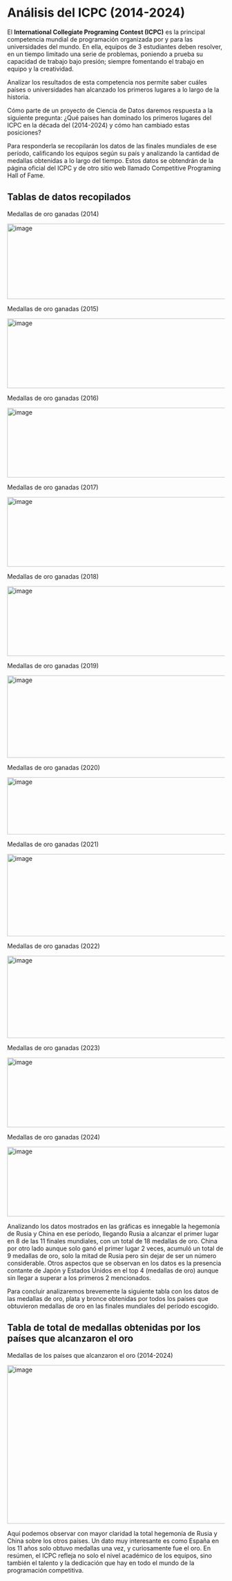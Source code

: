 # Análisis del ICPC (2014-2024)

El **International Collegiate Programing Contest (ICPC)**  es la principal competencia mundial de programación organizada por y para las universidades del mundo. En ella, equipos de 3 estudiantes deben resolver, en un tiempo limitado una serie de problemas, poniendo a prueba su capacidad de trabajo bajo presión; siempre fomentando el trabajo en equipo y la creatividad.

Analizar los resultados de esta competencia nos permite saber cuáles países o universidades han alcanzado los primeros lugares a lo largo de la historia.
  
Cómo parte de un proyecto de Ciencia de Datos daremos respuesta a la siguiente pregunta: ¿Qué países han dominado los primeros lugares del ICPC en la década del (2014-2024) y cómo han cambiado estas posiciones?
     
Para responderla se recopilarán los datos de las finales mundiales de ese período, calificando los equipos según su país y analizando la cantidad de medallas obtenidas a lo largo del tiempo. Estos datos se obtendrán de la página oficial del ICPC y de otro sitio web llamado Competitive Programing Hall of Fame.

## Tablas de datos recopilados
Medallas de oro ganadas (2014)

<img width="601" height="174" alt="image" src="https://github.com/user-attachments/assets/e976fc66-9879-476a-a0e4-0e1b9d200811" />

Medallas de oro ganadas (2015)	

<img width="653" height="161" alt="image" src="https://github.com/user-attachments/assets/b5a14c6e-4dd0-4e2d-be8f-ed3a9f8f4740" />

Medallas de oro ganadas (2016)		

<img width="601" height="161" alt="image" src="https://github.com/user-attachments/assets/14889ab7-1d14-43fc-b58c-5523797c44f7" />

Medallas de oro ganadas (2017)		

<img width="653" height="161" alt="image" src="https://github.com/user-attachments/assets/84eeffed-fb0b-4a77-8eb3-aa168df648b2" />

Medallas de oro ganadas (2018)		

<img width="601" height="161" alt="image" src="https://github.com/user-attachments/assets/bd40b600-942c-4ad5-80ff-c4264ac9e955" />

Medallas de oro ganadas (2019)		

<img width="653" height="190" alt="image" src="https://github.com/user-attachments/assets/90ae7f2a-cab2-4aa9-b8be-e0b0278270e7" />

Medallas de oro ganadas (2020)		

<img width="601" height="132" alt="image" src="https://github.com/user-attachments/assets/6be23f0a-6ff2-40b1-9106-9a2142be9969" />

Medallas de oro ganadas (2021)		

<img width="653" height="190" alt="image" src="https://github.com/user-attachments/assets/bbdc6033-eb62-423c-8d5f-c2c9eee33f90" />

Medallas de oro ganadas (2022)		

<img width="601" height="190" alt="image" src="https://github.com/user-attachments/assets/6bd2dd1c-5e5e-4ddb-a4bd-77d5826bea84" />

Medallas de oro ganadas (2023)		

<img width="653" height="161" alt="image" src="https://github.com/user-attachments/assets/70e610c5-113d-4fcb-bb73-464aa35c97c4" />

Medallas de oro ganadas (2024)			

<img width="601" height="161" alt="image" src="https://github.com/user-attachments/assets/82287a7f-c90b-403e-9395-17b4c39ea9c7" />

 Analizando los datos mostrados en las gráficas es innegable la hegemonía de Rusia y China en ese período, llegando Rusia a alcanzar el primer lugar en 8 de las 11 finales mundiales, con un total de 18 medallas de oro. China por otro lado aunque solo ganó el primer lugar 2 veces, acumuló un total de 9 medallas de oro, solo la mitad de Rusia pero sin dejar de ser un número considerable. Otros aspectos que se observan en los datos es la presencia contante de Japón y Estados Unidos en el top 4 (medallas de oro) aunque sin llegar a superar a los primeros 2 mencionados.

  Para concluir analizaremos brevemente la siguiente tabla con los datos de las medallas de oro, plata y bronce obtenidas por todos los países que obtuvieron medallas de oro en las finales mundiales del período escogido.

  ## Tabla de total de medallas obtenidas por los países que alcanzaron el oro
Medallas de los países que alcanzaron el oro (2014-2024)				

<img width="653" height="366" alt="image" src="https://github.com/user-attachments/assets/349aef16-97d3-4d4a-8fed-0567d140e761" />

Aquí podemos observar con mayor claridad la total hegemonía de Rusia y China sobre los otros países. Un dato muy interesante es como España en los 11 años solo obtuvo medallas una vez, y curiosamente fue el oro. En resúmen, el ICPC refleja no solo el nivel académico de los equipos, sino también el talento y la dedicación que hay en todo el mundo de la programación competitiva.




